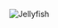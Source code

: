 ![Jellyfish](https://user-images.githubusercontent.com/81292141/134165660-27f67a47-a3b1-457b-a922-8f864a8059e0.png)
